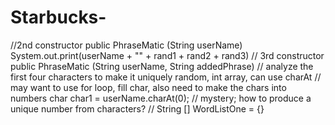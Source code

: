# Starbucks-
//2nd constructor
public PhraseMatic (String userName)
System.out.print(userName + "" + rand1 + rand2 + rand3)
// 3rd constructor
public PhraseMatic (String userName, String addedPhrase)
// analyze the first four characters to make it uniquely random, int array, can use charAt
// may want to use for loop, fill char, also need to make the chars into numbers
char char1 = userName.charAt(0);
// mystery; how to produce a unique number from characters?
// String [] WordListOne = {}

